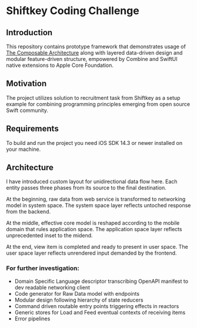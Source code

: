 # Shiftkey Coding Challenge

## Introduction

This repository contains prototype framework that demonstrates usage of [The Composable Architecture](https://github.com/pointfreeco/swift-composable-architecture) along with layered data-driven design and modular feature-driven structure, empowered by Combine and SwiftUI native extensions to Apple Core Foundation.

## Motivation

The project utilizes solution to recruitment task from Shiftkey as a setup example for combining programming principles emerging from open source Swift community.

## Requirements

To build and run the project you need iOS SDK 14.3 or newer installed on your machine.

## Architecture

I have introduced custom layout for unidirectional data flow here. Each entity passes three phases from its source to the final destination.

At the beginning, raw data from web service is transformed to networking model in system space. The system space layer reflects untoched response from the backend.

At the middle, effective core model is reshaped according to the mobile domain that rules application space. The application space layer reflects unprecedented inset to the midend.

At the end, view item is completed and ready to present in user space. The user space layer reflects unrendered input demanded by the frontend.

### For further investigation:
- Domain Specific Language descriptor transcribing OpenAPI manifest to dev readable networking client
- Code generator for Raw Data model with endpoints
- Modular design following hierarchy of state reducers
- Command driven routable entry points triggering effects in reactors
- Generic stores for Load and Feed eventual contexts of receiving items
- Error pipelines
